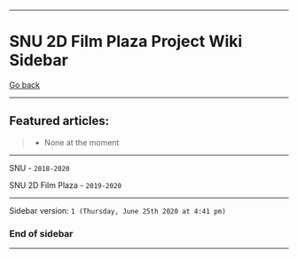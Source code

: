 
***

# SNU 2D Film Plaza Project Wiki Sidebar

[Go back](https://github.com/seanpm2001/SNU_2D_Film_Plaza/wiki/)

***

## Featured articles:

> * None at the moment

***

SNU - `2018-2020`

SNU 2D Film Plaza - `2019-2020`

***

Sidebar version: `1 (Thursday, June 25th 2020 at 4:41 pm)`

### End of sidebar

***
